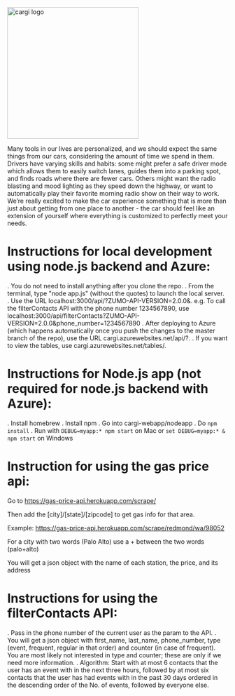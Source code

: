 ﻿<img src="http://i.imgur.com/Tyx3dLj.png" alt="cargi logo" width="300">

Many tools in our lives are personalized, and we should expect the same things from our cars, considering the amount of time we spend in them. Drivers have varying skills and habits: some might prefer a safe driver mode which allows them to easily switch lanes, guides them into a parking spot, and finds roads where there are fewer cars.  Others might want the radio blasting and mood lighting as they speed down the highway, or want to automatically play their favorite morning radio show on their way to work. We’re really excited to make the car experience something that is more than just about getting from one place to another - the car should feel like an extension of yourself where everything is customized to perfectly meet your needs.

# Instructions for local development using node.js backend and Azure:

. You do not need to install anything after you clone the repo. 
. From the terminal, type "node app.js" (without the quotes) to launch the local server. 
. Use the URL localhost:3000/api/<name of the API>?ZUMO-API-VERSION=2.0.0&<additional params>. e.g. To call the filterContacts API with the phone number 1234567890, use localhost:3000/api/filterContacts?ZUMO-API-VERSION=2.0.0&phone_number=1234567890
. After deploying to Azure (which happens automatically once you push the changes to the master branch of the repo), use the URL cargi.azurewebsites.net/api/<name of the API>?<params>. 
. If you want to view the tables, use cargi.azurewebsites.net/tables/<name of the table>.

# Instructions for Node.js app (not required for node.js backend with Azure):

. Install homebrew
. Install npm
. Go into cargi-webapp/nodeapp
. Do `npm install`
. Run with `DEBUG=myapp:* npm start` on Mac or `set DEBUG=myapp:* & npm start` on Windows

# Instruction for using the gas price api:

Go to https://gas-price-api.herokuapp.com/scrape/

Then add the [city]/[state]/[zipcode] to get gas info for that area.

Example: https://gas-price-api.herokuapp.com/scrape/redmond/wa/98052

For a city with two words (Palo Alto) use a + between the two words (palo+alto)

You will get a json object with the name of each station, the price, and its address

# Instructions for using the filterContacts API:

. Pass in the phone number of the current user as the param to the API. 
. You will get a json object with first_name, last_name, phone_number, type (event, frequent, regular in that order) and counter (in case of frequent). You are most likely not interested in type and counter; these are only if we need more information. 
. Algorithm: Start with at most 6 contacts that the user has an event with in the next three hours, followed by at most six contacts that the user has had events with in the past 30 days ordered in the descending order of the No. of events, followed by everyone else. 

